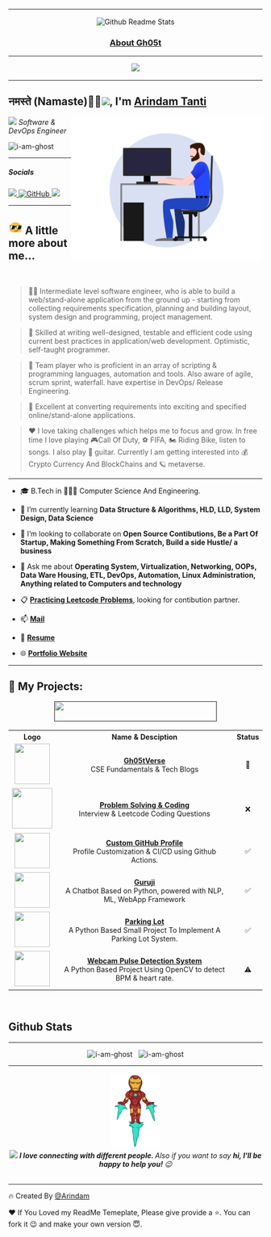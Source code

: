 
---

<div align="center">    
    <img width="180px" height="220px" src="https://octodex.github.com/images/daftpunktocat-guy.gif" align="center" alt="Github Readme Stats"/>
    <h3>
        <a href="https://i-am-ghost.github.io/i-Am-GhOsT/" style="font-weight:bold">
           About Gh05t
        </a>
    </h3>
</div>

---

<div align="center">
    <a href="https://git.io/typing-svg">
        <img src="https://readme-typing-svg.herokuapp.com?font=Caveat&size=25&height=45&lines=+Hey!+Welcome+To+My+Github+Profile...">
    </a>
</div>

---


<h2>
    नमस्ते (Namaste)🙏🏻<img src="https://camo.githubusercontent.com/fb070d9f71a64edbafed08519130d75e7e0a0a69665d50d94ad095157f702e59/68747470733a2f2f6d656469612e67697068792e636f6d2f6d656469612f6d47634e6a736657416a593541455a4e77362f67697068792e676966" width="65px">, I'm 
    <a href="https://i-am-ghost.github.io/i-Am-GhOsT/" style="font-weight:bold">
        Arindam Tanti
    </a>
</h2>
<img align='right' src="gifs/side%20banner.gif" width="380">


<p>
    <img src="https://media.giphy.com/media/WUlplcMpOCEmTGBtBW/giphy.gif" width="30">
    <em>
        Software & DevOps Engineer 
    </em>
</p>
<div>  
    <img src="https://komarev.com/ghpvc/?username=i-am-ghost&label=Profile%20views&color=0e75b6&style=flat" alt="i-am-ghost"/>
    <a href="https://github.com/i-Am-GhOsT/i-Am-GhOsT/actions/workflows/pages/pages-build-deployment">
        <img src="https://github.com/i-Am-GhOsT/i-Am-GhOsT/actions/workflows/pages/pages-build-deployment/badge.svg" alt="">
    </a>
</div>

---
<h5 align="Left" style="font-weight:bold">
    <em>
        Socials
    </em>
</h5>
<a href="https://linkedin.com/in/arindam-tanti/">
    <img src="https://img.shields.io/badge/-Arindam%20Tanti-blue?style=flat-square&logo=Linkedin&logoColor=white&link=https://linkedin.com/in/arindam-tanti/">
</a>
<a href="https://github.com/i-Am-GhOsT">
    <img src="https://img.shields.io/github/followers/i-am-ghost.svg?label=i-Am-GhOsT&style=social" alt="GitHub">
</a>
<a href="https://twitter.com/Arindam_Tanti">
    <img src="https://img.shields.io/twitter/follow/arindam_tanti?style=social">
</a>

---

## <img src="gifs/flying%20swag.gif" width="28"> A little more about me...

<br>

>👨‍💻 Intermediate level software engineer, who is able to build a web/stand-alone application from the ground up - starting from collecting requirements specification, planning and building layout, system design and programming, project management.

> 🤹 Skilled at writing well-designed, testable and efficient code using current best practices in application/web development. Optimistic, self-taught programmer.

> 🎯 Team player who is proficient in an array of scripting & programming languages, automation and tools. Also aware of agile, scrum sprint, waterfall. have expertise in DevOps/ Release Engineering. 

> 📝 Excellent at converting requirements into exciting and specified online/stand-alone applications.

> ❤️ I love taking challenges which helps me to focus and grow. In free time I love playing 🎮Call Of Duty, ⚽ FIFA, 🏍️ Riding Bike, listen to songs. I also play 🎸 guitar. Currently I am getting interested into 💰 Crypto Currency And BlockChains and 🪐 metaverse.

---

- 🎓 B.Tech in 👨🏻‍💻 Computer Science And Engineering.

- 🌱 I’m currently learning **Data Structure & Algorithms, HLD, LLD, System Design, Data Science**

- 👯 I’m looking to collaborate on **Open Source Contibutions, Be a Part Of Startup, Making Something From Scratch, Build a side Hustle/ a business**

- 💬 Ask me about **Operating System, Virtualization, Networking, OOPs, Data Ware Housing, ETL, DevOps, Automation, Linux Administration, Anything related to Computers and technology**

- :clipboard: [**Practicing Leetcode Problems**](https://docs.google.com/spreadsheets/d/1ZLtG94a_BBog8glO_CQPunB8DAXOd99qtPNT-p3gw3A/edit#gid=0), looking for contibution partner.


- 📫 [**Mail**](mailto:arindamtanti123@gmail.com)

- 📄 [**Resume**](https://bit.ly/3J8FoPH)

- 🌐 [**Portfolio Website**](https://i-am-ghost.github.io/i-Am-GhOsT/)

---

## **💼 My Projects**:

<div align="center">
    <a href="">
        <img src="https://readme-typing-svg.herokuapp.com?size=15&color=1D11F7&center=true&vCenter=true&multiline=true&lines=Click+Logos+%26+Get+Re-direct+To+Project" width="80%" height="40">
    </a>
</div>
<div align="center">
    <table>
        <tr align="center">
        <th>Logo</th>
        <th>Name  & Desciption</th>
        <th>Status</th> 
        </tr>
        <tr align="center">
            <td>
                <a href="https://i-am-ghost.github.io/GhostVerse/">
                    <img src="https://octodex.github.com/images/benevocats.png" style="height:80px; width:70px;">
                </a>
            </td>
            <td>
                <inline style="font-weight:bold">
                    <a href="https://i-am-ghost.github.io/GhostVerse/">
                        Gh05tVerse
                    </a>
                </inline>
                <br>
                CSE Fundamentals & Tech Blogs 
            </td>
            <td>🔁</td>
        </tr>
            <tr align="center">
            <td>
                <a href="https://i-am-ghost.github.io/GhostVerse/">
                    <img src="https://octodex.github.com/images/baracktocat.jpg" style="height:80px; width:80px;">
                </a>
            </td>
            <td>
                    <inline style="font-weight:bold">
                    <a href="https://i-am-ghost.github.io/GhostVerse/leetcode">
                        Problem Solving & Coding 
                    </a>
                    </inline>
                    <br>
                    Interview & Leetcode Coding Questions
            </td>
            <td>❌</td>
        </tr>
        <tr align="center">
            <td>
                <a href="https://i-am-ghost.github.io/i-Am-GhOsT/">
                    <img src="https://octodex.github.com/images/daftpunktocat-thomas.gif" width="70px" height="70px">
                </a>
            </td>
            <td>
                <inline style="font-weight:bold">
                    <a href="https://i-am-ghost.github.io/i-Am-GhOsT/">
                        Custom GitHub Profile
                    </a>
                </inline>
                <br>
                Profile Customization & CI/CD using Github Actions.
            </td>
            <td>✅</td>
        </tr>
        <tr align="center">
            <td>
                <a href="https://github.com/i-Am-GhOsT/Guruji">
                    <img src="https://octodex.github.com/images/hubot.jpg" style="height:70px; width:70px;">
                </a>
            </td>
            <td>
                    <inline style="font-weight:bold">
                        <a href="https://github.com/i-Am-GhOsT/Guruji">
                            Guruji
                        </a>
                    </inline>
                    <br>
                    A Chatbot Based on Python, powered with NLP, ML, WebApp Framework
            </td>
            <td>✅</td>
        </tr>
        <tr align="center">
            <td>
                <a href="https://github.com/i-Am-GhOsT/OOPs_ParkingLot">
                    <img src="https://octodex.github.com/images/ironcat.jpg" style="height:70px; width:70px;">
                </a>
            </td>
            <td>
                    <inline style="font-weight:bold">
                        <a href="https://github.com/i-Am-GhOsT/OOPs_ParkingLot">
                            Parking Lot
                        </a>
                    </inline>
                    <br>
                    A Python Based Small Project To Implement A Parking Lot System.
            </td>
            <td>✅</td>
        </tr>
        <tr align="center">
            <td>
                <a href="https://github.com/i-Am-GhOsT/Web-Cam-Pulse-Detection-System">
                    <img src="https://octodex.github.com/images/labtocat.png" style="height:70px; width:70px;">
                </a>
            </td>
            <td>
                    <inline style="font-weight:bold">
                        <a href="https://github.com/i-Am-GhOsT/Web-Cam-Pulse-Detection-System">
                            Webcam Pulse Detection System
                        </a>
                    </inline>
                    <br>
                    A Python Based Project Using OpenCV to detect BPM & heart rate.
            </td>
            <td>⚠️</td>
        </tr>
    </table>
</div>
<br>

## **Github Stats**
---

<div align="center">
    <img  src="https://github-readme-stats.vercel.app/api/top-langs?username=i-am-ghost&show_icons=true&locale=en" alt="i-am-ghost"/>
    &nbsp;
    <img src="https://github-readme-stats.vercel.app/api?username=i-am-ghost&show_icons=true&locale=en" alt="i-am-ghost"/>
</div>

---

<div align="center">
    <img height="150" width="100" src="gifs/baby%20ironman%20flying.gif" />
    <br>
    <img src="https://media.giphy.com/media/LnQjpWaON8nhr21vNW/giphy.gif" width="60">
    <em>
        <b>
            I love connecting with different people.
        </b> 
        Also if you want to say 
        <b>
            hi, I'll be happy to help you!
        </b> 
        😉
    </em>
    
</div>

<br>

---

🔥 Created By [@Arindam](https://linkedin.com/in/arindam-tanti/)

❤️ If You Loved my ReadMe Temeplate, Please give provide a ⭐. You can fork it 😉 and make your own version 😇.
